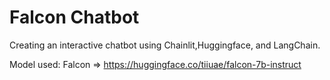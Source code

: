 # Falcon Chatbot

Creating an interactive chatbot using Chainlit,Huggingface, and LangChain.

Model used: Falcon => https://huggingface.co/tiiuae/falcon-7b-instruct
